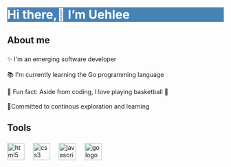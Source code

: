
<h1 align="left" style="background-color: #4682b4; color: white;">Hi there,👋 I’m Uehlee</h1>


###


<h2 align="left">About me</h2>

###

<p align="left">✨ I'm an emerging software developer<br><br>📚 I'm currently learning the Go programming language<br><br>🎲 Fun fact: Aside from coding, I love playing basketball  🥳 <br><br>📡Committed to continous exploration and learning </p>

###

<h2 align="left">Tools</h2>

###

<div align="left">
  <img src="https://cdn.jsdelivr.net/gh/devicons/devicon/icons/html5/html5-original.svg" height="40" alt="html5 logo"  />
  <img width="12" />
  <img src="https://cdn.jsdelivr.net/gh/devicons/devicon/icons/css3/css3-original.svg" height="40" alt="css3 logo"  />
  <img width="12" />
  <img src="https://cdn.jsdelivr.net/gh/devicons/devicon/icons/javascript/javascript-original.svg" height="40" alt="javascript logo"  />
  <img width="12" />
  <img src="https://cdn.jsdelivr.net/gh/devicons/devicon/icons/go/go-original.svg" height="40" alt="go logo"  />
  <img width="12" />
</div>


<!---
Udehlee/Udehlee is a ✨ special ✨ repository because its `README.md` (this file) appears on your GitHub profile.
You can click the Preview link to take a look at your changes.
--->
